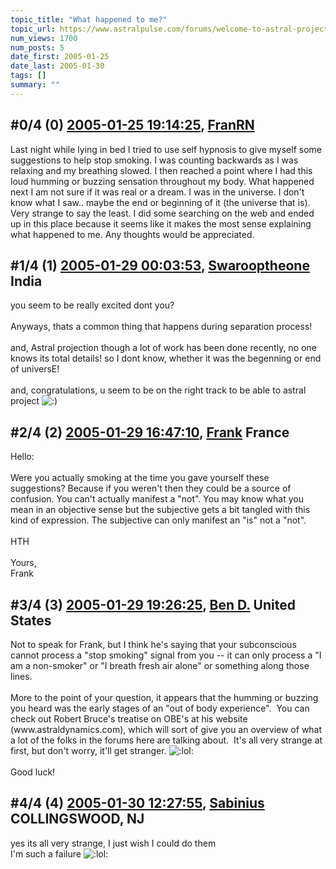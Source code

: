 ```yaml
---
topic_title: "What happened to me?"
topic_url: https://www.astralpulse.com/forums/welcome-to-astral-projection-experiences!/what-happened-to-me-16756
num_views: 1700
num_posts: 5
date_first: 2005-01-25
date_last: 2005-01-30
tags: []
summary: ""
---
```


## \#0/4 (0) [2005-01-25 19:14:25](https://www.astralpulse.com/forums/index.php?msg=144954), [FranRN](https://www.astralpulse.com/forums/profile/?u=8156)  ##
<section>
Last night while lying in bed I tried to use self hypnosis to give myself some suggestions to help stop smoking. I was counting backwards as I was relaxing and my breathing slowed. I then reached a point where I had this loud humming or buzzing sensation throughout my body. What happened next I am not sure if it was real or a dream. I was in the universe. I don't know what I saw.. maybe the end or beginning of it (the universe that is). Very strange to say the least. I did some searching on the web and ended up in this place because it seems like it makes the most sense explaining what happened to me. Any thoughts would be appreciated.
</section>

## \#1/4 (1) [2005-01-29 00:03:53](https://www.astralpulse.com/forums/index.php?msg=145629), [Swarooptheone](https://www.astralpulse.com/forums/profile/?u=8185) India ##
<section>
you seem to be really excited dont you?
<br>
<br>
Anyways, thats a common thing that happens during separation process!
<br>
<br>
and, Astral projection though a lot of work has been done recently, no one knows its total details! so I dont know, whether it was the begenning or end of universE!
<br>
<br>
and, congratulations, u seem to be on the right track to be able to astral project
<img alt=":)" class="smiley" src="https://www.astralpulse.com/forums/Smileys/fugue/smiley.png" title="Smiley"/>
</section>

## \#2/4 (2) [2005-01-29 16:47:10](https://www.astralpulse.com/forums/index.php?msg=145750), [Frank](https://www.astralpulse.com/forums/profile/?u=359) France ##
<section>
Hello:
<br>
<br>
Were you actually smoking at the time you gave yourself these suggestions? Because if you weren't then they could be a source of confusion. You can't actually manifest a "not". You may know what you mean in an objective sense but the subjective gets a bit tangled with this kind of expression. The subjective can only manifest an "is" not a "not".
<br>
<br>
HTH
<br>
<br>
Yours,
<br>
Frank
</section>

## \#3/4 (3) [2005-01-29 19:26:25](https://www.astralpulse.com/forums/index.php?msg=145779), [Ben D.](https://www.astralpulse.com/forums/profile/?u=7090) United States ##
<section>
Not to speak for Frank, but I think he's saying that your subconscious cannot process a "stop smoking" signal from you -- it can only process a "I am a non-smoker" or "I breath fresh air alone" or something along those lines.
<br>
<br>
More to the point of your question, it appears that the humming or buzzing you heard was the early stages of an "out of body experience".  You can check out Robert Bruce's treatise on OBE's at his website (www.astraldynamics.com), which will sort of give you an overview of what a lot of the folks in the forums here are talking about.  It's all very strange at first, but don't worry, it'll get stranger.
<img alt=":lol:" class="smiley" src="https://www.astralpulse.com/forums/Smileys/fugue/cheesy.png" title="Cheesy"/>
<br>
<br>
Good luck!
</section>

## \#4/4 (4) [2005-01-30 12:27:55](https://www.astralpulse.com/forums/index.php?msg=145870), [Sabinius](https://www.astralpulse.com/forums/profile/?u=8035) COLLINGSWOOD, NJ ##
<section>
yes its all very strange, I just wish I could do them
<br>
I'm such a failure
<img alt=":lol:" class="smiley" src="https://www.astralpulse.com/forums/Smileys/fugue/cheesy.png" title="Cheesy"/>
</section>